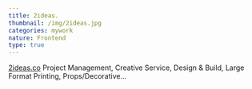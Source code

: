 ```yaml
---
title: 2ideas.
thumbnail: /img/2ideas.jpg
categories: mywork
nature: Frontend
type: true
---
```

[2ideas.co](https://www.2ideas.co/)  Project Management, Creative Service, Design & Build, Large Format Printing, Props/Decorative...
